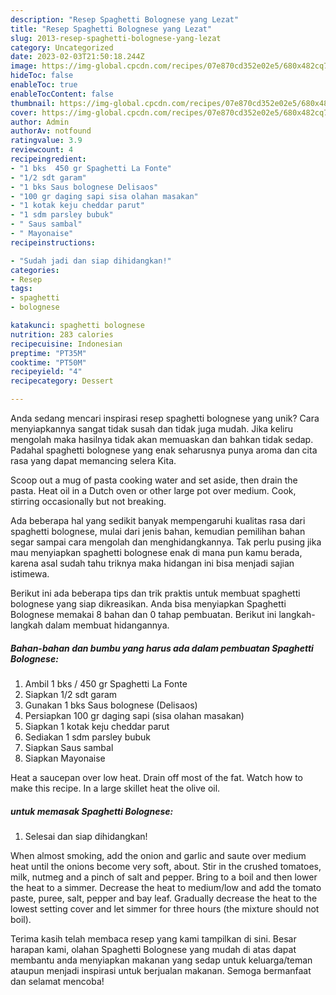 ```yaml
---
description: "Resep Spaghetti Bolognese yang Lezat"
title: "Resep Spaghetti Bolognese yang Lezat"
slug: 2013-resep-spaghetti-bolognese-yang-lezat
category: Uncategorized
date: 2023-02-03T21:50:18.244Z
image: https://img-global.cpcdn.com/recipes/07e870cd352e02e5/680x482cq70/spaghetti-bolognese-foto-resep-utama.jpg
hideToc: false
enableToc: true
enableTocContent: false
thumbnail: https://img-global.cpcdn.com/recipes/07e870cd352e02e5/680x482cq70/spaghetti-bolognese-foto-resep-utama.jpg
cover: https://img-global.cpcdn.com/recipes/07e870cd352e02e5/680x482cq70/spaghetti-bolognese-foto-resep-utama.jpg
author: Admin
authorAv: notfound
ratingvalue: 3.9
reviewcount: 4
recipeingredient:
- "1 bks  450 gr Spaghetti La Fonte"
- "1/2 sdt garam"
- "1 bks Saus bolognese Delisaos"
- "100 gr daging sapi sisa olahan masakan"
- "1 kotak keju cheddar parut"
- "1 sdm parsley bubuk"
- " Saus sambal"
- " Mayonaise"
recipeinstructions:

- "Sudah jadi dan siap dihidangkan!"
categories:
- Resep
tags:
- spaghetti
- bolognese

katakunci: spaghetti bolognese 
nutrition: 283 calories
recipecuisine: Indonesian
preptime: "PT35M"
cooktime: "PT50M"
recipeyield: "4"
recipecategory: Dessert

---
```





Anda sedang mencari inspirasi resep spaghetti bolognese yang unik? Cara menyiapkannya sangat tidak susah dan tidak juga mudah. Jika keliru mengolah maka hasilnya tidak akan memuaskan dan bahkan tidak sedap. Padahal spaghetti bolognese yang enak seharusnya punya aroma dan cita rasa yang dapat memancing selera Kita.





Scoop out a mug of pasta cooking water and set aside, then drain the pasta. Heat oil in a Dutch oven or other large pot over medium. Cook, stirring occasionally but not breaking.

Ada beberapa hal yang sedikit banyak mempengaruhi kualitas rasa dari spaghetti bolognese, mulai dari jenis bahan, kemudian pemilihan bahan segar sampai cara mengolah dan menghidangkannya. Tak perlu pusing jika mau menyiapkan spaghetti bolognese enak di mana pun kamu berada, karena asal sudah tahu triknya maka hidangan ini bisa menjadi sajian istimewa.






Berikut ini ada beberapa tips dan trik praktis untuk membuat spaghetti bolognese yang siap dikreasikan. Anda bisa menyiapkan Spaghetti Bolognese memakai 8 bahan dan 0 tahap pembuatan. Berikut ini langkah-langkah dalam membuat hidangannya.

<!--inarticleads1-->

##### Bahan-bahan dan bumbu yang harus ada dalam pembuatan Spaghetti Bolognese:

1. Ambil 1 bks / 450 gr Spaghetti La Fonte
1. Siapkan 1/2 sdt garam
1. Gunakan 1 bks Saus bolognese (Delisaos)
1. Persiapkan 100 gr daging sapi (sisa olahan masakan)
1. Siapkan 1 kotak keju cheddar parut
1. Sediakan 1 sdm parsley bubuk
1. Siapkan  Saus sambal
1. Siapkan  Mayonaise


Heat a saucepan over low heat. Drain off most of the fat. Watch how to make this recipe. In a large skillet heat the olive oil. 

<!--inarticleads2-->

#####  untuk memasak Spaghetti Bolognese:


1. Selesai dan siap dihidangkan!

When almost smoking, add the onion and garlic and saute over medium heat until the onions become very soft, about. Stir in the crushed tomatoes, milk, nutmeg and a pinch of salt and pepper. Bring to a boil and then lower the heat to a simmer. Decrease the heat to medium/low and add the tomato paste, puree, salt, pepper and bay leaf. Gradually decrease the heat to the lowest setting cover and let simmer for three hours (the mixture should not boil). 

Terima kasih telah membaca resep yang kami tampilkan di sini. Besar harapan kami, olahan Spaghetti Bolognese yang mudah di atas dapat membantu anda menyiapkan makanan yang sedap untuk keluarga/teman ataupun menjadi inspirasi untuk berjualan makanan. Semoga bermanfaat dan selamat mencoba!
